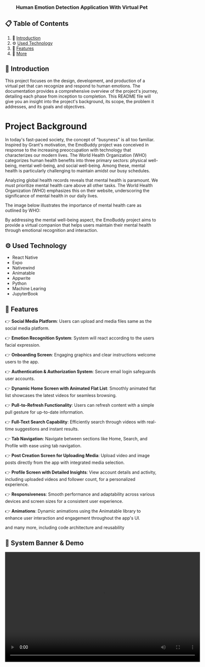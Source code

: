 <div align="center">
  <h3 align="center">Human Emotion Detection Application With Virtual Pet</h3>
</div>

## 📋 <a name="table">Table of Contents</a>

1. 🤖 [Introduction](#introduction)
2. ⚙️ [Used Technology](#tech-stack)
3. 🔋 [Features](#features)
4. 🚀 [More](#more)

## <a name="introduction">🤖 Introduction</a>

This project focuses on the design, development, and production of a virtual pet that can recognize and respond to human emotions. The documentation provides a comprehensive overview of the project's journey, detailing each phase from inception to completion. This README file will give you an insight into the project's background, its scope, the problem it addresses, and its goals and objectives.

# Project Background
In today's fast-paced society, the concept of "busyness" is all too familiar. Inspired by Grant's motivation, the EmoBuddy project was conceived in response to the increasing preoccupation with technology that characterizes our modern lives. The World Health Organization (WHO) categorizes human health benefits into three primary sectors: physical well-being, mental well-being, and social well-being. Among these, mental health is particularly challenging to maintain amidst our busy schedules.

Analyzing global health records reveals that mental health is paramount. We must prioritize mental health care above all other tasks. The World Health Organization (WHO) emphasizes this on their website, underscoring the significance of mental health in our daily lives.

The image below illustrates the importance of mental health care as outlined by WHO:


By addressing the mental well-being aspect, the EmoBuddy project aims to provide a virtual companion that helps users maintain their mental health through emotional recognition and interaction.

## <a name="tech-stack">⚙️ Used Technology</a>

- React Native
- Expo
- Nativewind
- Animatable
- Appwrite
- Python
- Machine Learing
- JupyterBook

## <a name="features">🔋 Features</a>

👉 **Social Media Platform**: Users can upload and media files same as the social media platform.

👉 **Emotion Recognition System**: System will react according to the users facial expression.

👉 **Onboarding Screen**: Engaging graphics and clear instructions welcome users to the app.

👉 **Authentication & Authorization System**: Secure email login safeguards user accounts.

👉 **Dynamic Home Screen with Animated Flat List**: Smoothly animated flat list showcases the latest videos for seamless browsing.

👉 **Pull-to-Refresh Functionality**: Users can refresh content with a simple pull gesture for up-to-date information.

👉 **Full-Text Search Capability**: Efficiently search through videos with real-time suggestions and instant results.

👉 **Tab Navigation**: Navigate between sections like Home, Search, and Profile with ease using tab navigation.

👉 **Post Creation Screen for Uploading Media**: Upload video and image posts directly from the app with integrated media selection.

👉 **Profile Screen with Detailed Insights**: View account details and activity, including uploaded videos and follower count, for a personalized experience.

👉 **Responsiveness**: Smooth performance and adaptability across various devices and screen sizes for a consistent user experience.

👉 **Animations**: Dynamic animations using the Animatable library to enhance user interaction and engagement throughout the app's UI.

and many more, including code architecture and reusability 

## <a name="more">🚀 System Banner & Demo</a>

<video width="640" height="360" controls>
  <source src="https://github.com/DimanthaWalallawita/ResearchProject-ReactNative-Mobile-Application/raw/master/assets/first.mp4" type="video/mp4">
  Your browser does not support the video tag.
</video>
